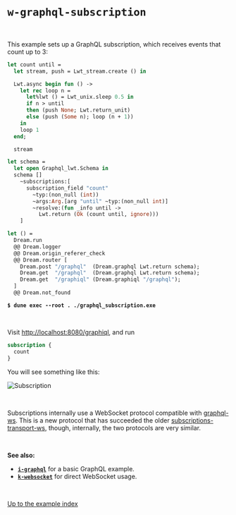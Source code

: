 # `w-graphql-subscription`

<br>

This example sets up a GraphQL subscription, which receives events that count up
to 3:

```ocaml
let count until =
  let stream, push = Lwt_stream.create () in

  Lwt.async begin fun () ->
    let rec loop n =
      let%lwt () = Lwt_unix.sleep 0.5 in
      if n > until
      then (push None; Lwt.return_unit)
      else (push (Some n); loop (n + 1))
    in
    loop 1
  end;

  stream

let schema =
  let open Graphql_lwt.Schema in
  schema []
    ~subscriptions:[
      subscription_field "count"
        ~typ:(non_null (int))
        ~args:Arg.[arg "until" ~typ:(non_null int)]
        ~resolve:(fun _info until ->
          Lwt.return (Ok (count until, ignore)))
    ]

let () =
  Dream.run
  @@ Dream.logger
  @@ Dream.origin_referer_check
  @@ Dream.router [
    Dream.post "/graphql"  (Dream.graphql Lwt.return schema);
    Dream.get  "/graphql"  (Dream.graphql Lwt.return schema);
    Dream.get  "/graphiql" (Dream.graphiql "/graphql");
  ]
  @@ Dream.not_found
```

<pre><code><b>$ dune exec --root . ./graphql_subscription.exe</b></code></pre>

<br>

Visit [http://localhost:8080/graphiql](http://localhost:8080/graphiql), and run

```graphql
subscription {
  count
}
```

You will see something like this:

![Subscription](https://raw.githubusercontent.com/aantron/dream/master/docs/asset/subscription.gif)

<br>

Subscriptions internally use a WebSocket protocol compatible with
[graphql-ws](https://github.com/enisdenjo/graphql-ws). This is a new protocol
that has succeeded the older
[subscriptions-transport-ws](https://github.com/apollographql/subscriptions-transport-ws),
though, internally, the two protocols are very
similar.

<br>

**See also:**

- [**`i-graphql`**](../i-graphql#files) for a basic GraphQL example.
- [**`k-websocket`**](../k-websocket#files) for direct WebSocket usage.

<br>

[Up to the example index](../#examples)
